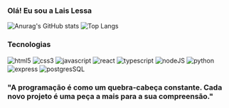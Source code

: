### Olá! Eu sou a Lais Lessa

![Anurag's GitHub stats](https://github-readme-stats.vercel.app/api?username=Lais-Lessa&show_icons=true&theme=dracula)
![Top Langs](https://github-readme-stats.vercel.app/api/top-langs/?username=Lais-Lessa&layout=compact&theme=dracula)

### Tecnologias

<div atyle="display: inline_block">
  <img align="center" alt="html5" src="https://img.shields.io/badge/HTML5-E34F26?style=for-the-badge&logo=html5&logoColor=white" />
  <img align="center" alt="css3" src="https://img.shields.io/badge/CSS3-1572B6?style=for-the-badge&logo=css3&logoColor=white" />
  <img align="center" alt="javascript" src="https://img.shields.io/badge/JavaScript-323330?style=for-the-badge&logo=javascript&logoColor=F7DF1E" />
  <img align="center" alt="react" src="https://img.shields.io/badge/React-20232A?style=for-the-badge&logo=react&logoColor=61DAFB" />
  <img align="center" alt="typescript" src="https://img.shields.io/badge/TypeScript-007ACC?style=for-the-badge&logo=typescript&logoColor=white" />
  <img align="center" alt="nodeJS" src="https://img.shields.io/badge/Node.js-43853D?style=for-the-badge&logo=node.js&logoColor=white" />
  <img align="center" alt="python" src="https://img.shields.io/badge/Python-14354C?style=for-the-badge&logo=python&logoColor=white" />
  <img align="center" alt="express" src="https://img.shields.io/badge/Express.js-404D59?style=for-the-badge" />
  <img align="center" alt="postgresSQL" src="https://img.shields.io/badge/PostgreSQL-316192?style=for-the-badge&logo=postgresql&logoColor=white" />
</div>


### "A programação é como um quebra-cabeça constante. Cada novo projeto é uma peça a mais para a sua compreensão."
